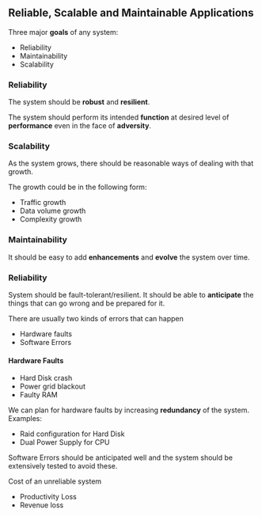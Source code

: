 ## Reliable, Scalable and Maintainable Applications

Three major **goals** of any system:
- Reliability
- Maintainability
- Scalability

### Reliability

The system should be **robust** and **resilient**.

The system should perform its intended **function** at desired level of **performance** even in the face of **adversity**.

### Scalability

As the system grows, there should be reasonable ways of dealing with that growth.

The growth could be in the following form:
- Traffic growth
- Data volume growth
- Complexity growth

### Maintainability

It should be easy to add **enhancements** and **evolve** the system over time.

### Reliability

System should be fault-tolerant/resilient. It should be able to **anticipate** the things that can go wrong and be prepared for it.

There are usually two kinds of errors that can happen
- Hardware faults
- Software Errors

#### Hardware Faults

- Hard Disk crash
- Power grid blackout
- Faulty RAM

We can plan for hardware faults by increasing **redundancy** of the system. Examples:
- Raid configuration for Hard Disk
- Dual Power Supply for CPU

Software Errors should be anticipated well and the system should be extensively tested to avoid these.

Cost of an unreliable system
- Productivity Loss
- Revenue loss
